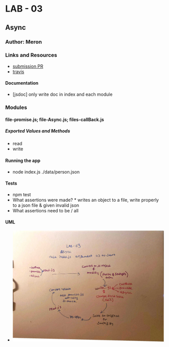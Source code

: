 # LAB - 03

## Async

### Author: Meron

### Links and Resources
* [submission PR](https://github.com/meron-401n14/lab-03/pull/1)
* [travis](https://www.travis-ci.com/meron-401n14/lab-03/builds/131636247)


#### Documentation
* [jsdoc] only write doc in index and each module


### Modules
#### file-promise.js; file-Async.js; files-callBack.js
##### Exported Values and Methods
 * read 
 * write

#### Running the app
* node index.js ./data/person.json

  
#### Tests
* npm test
* What assertions were made? * writes an object to a file,  write properly to a json file & given invalid json
* What assertions need to be / all

#### UML
* ![lab-03](async.jpg)


